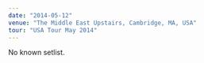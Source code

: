 ```yaml
---
date: "2014-05-12"
venue: "The Middle East Upstairs, Cambridge, MA, USA"
tour: "USA Tour May 2014"
---
```


No known setlist.
